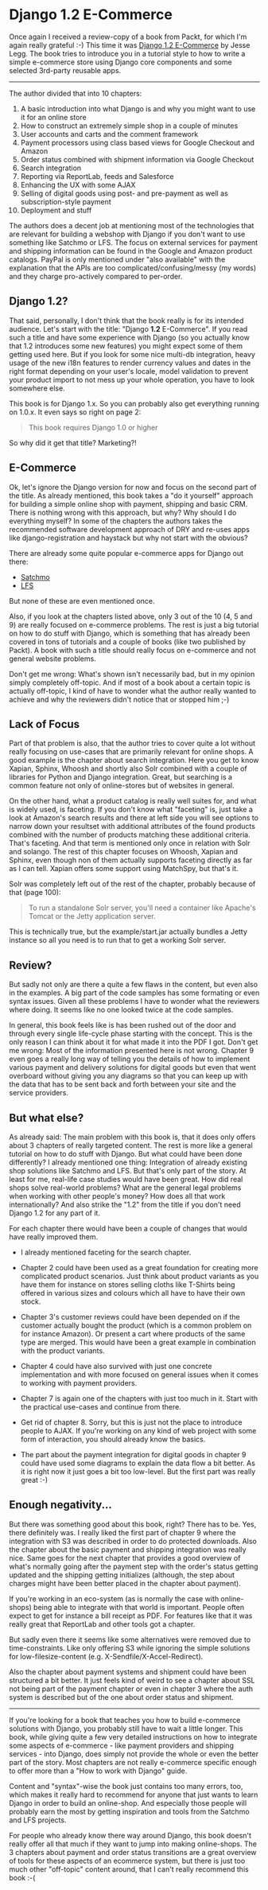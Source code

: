# Django 1.2 E-Commerce

Once again I received a review-copy of a book from Packt, for which I'm again
really grateful :-) This time it was [Django 1.2
E-Commerce](https://www.packtpub.com/django-1-2-e-commerce-build-powerful-applications/book)
by Jesse Legg. The book tries to introduce you in a tutorial style to how to
write a simple e-commerce store using Django core components and some selected
3rd-party reusable apps.

------------

The author divided that into 10 chapters:

1. A basic introduction into what Django is and why you might want to use it for an online store
2. How to construct an extremely simple shop in a couple of minutes
3. User accounts and carts and the comment framework
4. Payment processors using class based views for Google Checkout and Amazon
5. Order status combined with shipment information via Google Checkout
6. Search integration
7. Reporting via ReportLab, feeds and Salesforce
8. Enhancing the UX with some AJAX
9. Selling of digital goods using post- and pre-payment as well as subscription-style payment
10. Deployment and stuff

The authors does a decent job at mentioning most of the technologies that are
relevant for building a webshop with Django if you don't want to use
something like Satchmo or LFS. The focus on external services for payment and
shipping information can be found in the Google and Amazon product catalogs.
PayPal is only mentioned under "also available" with the explanation that the
APIs are too complicated/confusing/messy (my words) and they charge
pro-actively compared to per-order.

## Django 1.2?

That said, personally, I don't think that the book really is for its intended
audience. Let's start with the title: "Django **1.2** E-Commerce". If you read
such a title and have some experience with Django (so you actually know that 1.2
introduces some new features) you might expect some of them getting used here.
But if you look for some nice multi-db integration, heavy usage of the new
i18n features to render currency values and dates in the right format
depending on your user's locale, model validation to prevent your product
import to not mess up your whole operation, you have to look somewhere else.

This book is for Django 1.x. So you can probably also get everything running
on 1.0.x. It even says so right on page 2:

> This book requires Django 1.0 or higher

So why did it get that title? Marketing?!

## E-Commerce

Ok, let's ignore the Django version for now and focus on the second part of
the title. As already mentioned, this book takes a "do it yourself" approach
for building a simple online shop with payment, shipping and basic CRM. There
is nothing wrong with this approach, but why? Why should I do everything
myself? In some of the chapters the authors takes the recommended software
development approach of DRY and re-uses apps like django-registration and
haystack but why not start with the obvious?

There are already some quite popular e-commerce apps for Django out there:

* [Satchmo](http://www.satchmoproject.com/)
* [LFS](http://www.getlfs.com/)

But none of these are even mentioned once.

Also, if you look at the chapters listed above, only 3 out of the 10 (4, 5 and
9) are really focused on e-commerce problems. The rest is just a big tutorial
on how to do stuff with Django, which is something that has already been
covered in tons of tutorials and a couple of books (like two published by
Packt). A book with such a title should really focus on e-commerce and not
general website problems.

Don't get me wrong: What's shown isn't necessarily bad, but in my opinion
simply completely off-topic. And if most of a book about a certain topic is
actually off-topic, I kind of have to wonder what the author really wanted to
achieve and why the reviewers didn't notice that or stopped him ;-)

## Lack of Focus

Part of that problem is also, that the author tries to cover quite a lot
without really focusing on use-cases that are primarily relevant for online
shops. A good example is the chapter about search integration. Here you get to
know Xapian, Sphinx, Whoosh and shortly also Solr combined with a couple of
libraries for Python and Django integration. Great, but searching is a common
feature not only of online-stores but of websites in general.

On the other hand, what a product catalog is really well suites for, and what
is widely used, is faceting. If you don't know what "faceting" is, just take a
look at Amazon's search results and there at left side you will see options to
narrow down your resultset with additional attributes of the found products
combined with the number of products matching these additional criteria.
That's faceting. And that term is mentioned only once in relation with Solr
and solango. The rest of this chapter focuses on Whoosh, Xapian and Sphinx,
even though non of them actually supports faceting directly as far as I can
tell. Xapian offers some support using MatchSpy, but that's it.

Solr was completely left out of the rest of the chapter, probably because of
that (page 100):

> To run a standalone Solr server, you'll need a container like Apache's Tomcat or the Jetty application server.

This is technically true, but the example/start.jar actually bundles a Jetty
instance so all you need is to run that to get a working Solr server.

## Review?

But sadly not only are there a quite a few flaws in the content, but even also
in the examples. A big part of the code samples has some formating or even
syntax issues. Given all these problems I have to wonder what the reviewers
where doing. It seems like no one looked twice at the code samples.

In general, this book feels like is has been rushed out of the door and
through every single life-cycle phase starting with the concept. This is the
only reason I can think about it for what made it into the PDF I got. Don't
get me wrong: Most of the information presented here is not wrong. Chapter 9
even goes a really long way of telling you the details of how to implement
various payment and delivery solutions for digital goods but even that went
overboard without giving you any diagrams so that you can keep up with the
data that has to be sent back and forth between your site and the service
providers.


## But what else?

As already said: The main problem with this book is, that it does only offers
about 3 chapters of really targeted content. The rest is more like a general
tutorial on how to do stuff with Django. But what could have been done
differently? I already mentioned one thing: Integration of already existing
shop solutions like Satchmo and LFS. But that's only part of the story. At
least for me, real-life case studies would have been great. How did real shops
solve real-world problems? What are the general legal problems when working
with other people's money? How does all that work internationally? And also
strike the "1.2" from the title if you don't need Django 1.2 for any part of
it.

For each chapter there would have been a couple of changes that would have
really improved them.

* I already mentioned faceting for the search chapter.

* Chapter 2 could have been used as a great foundation for creating more
  complicated product scenarios. Just think about product variants as you have
  them for instance on stores selling cloths like T-Shirts being offered in
  various sizes and colours which all have to have their own stock.

* Chapter 3's customer reviews could have been depended on if the customer
  actually bought the product (which is a common problem on for instance
  Amazon). Or present a cart where products of the same type are merged. This
  would have been a great example in combination with the product variants.

* Chapter 4 could have also survived with just one concrete implementation and
  with more focused on general issues when it comes to working with payment
  providers.

* Chapter 7 is again one of the chapters with just too much in it. Start with
  the practical use-cases and continue from there.

* Get rid of chapter 8. Sorry, but this is just not the place to introduce
  people to AJAX. If you're working on any kind of web project with some form of
  interaction, you should already know the basics.

* The part about the payment integration for digital goods in chapter 9 could
  have used some diagrams to explain the data flow a bit better. As it is right
  now it just goes a bit too low-level. But the first part was really great :-)

## Enough negativity...

But there was something good about this book, right? There has to be. Yes,
there definitely was. I really liked the first part of chapter 9 where the
integration with S3 was described in order to do protected downloads. Also the
chapter about the basic payment and shipping integration was really nice. Same
goes for the next chapter that provides a good overview of what's normally
going after the payment step with the order's status getting updated and the
shipping getting initializes (although, the step about charges might have been
better placed in the chapter about payment).

If you're working in an eco-system (as is normally the case with online-shops)
being able to integrate with that world is important. People often expect to
get for instance a bill receipt as PDF. For features like that it was really
great that ReportLab and other tools got a chapter.

But sadly even there it seems like some alternatives were removed due to
time-constraints. Like only offering S3 while ignoring the simple solutions
for low-filesize-content (e.g. X-Sendfile/X-Accel-Redirect).

Also the chapter about payment systems and shipment could have been structured
a bit better. It just feels kind of weird to see a chapter about SSL not being
part of the payment chapter or even in chapter 3 where the auth system is
described but of the one about order status and shipment.

-----------------------

If you're looking for a book that teaches you how to build e-commerce
solutions with Django, you probably still have to wait a little longer. This
book, while giving quite a few very detailed instructions on how to integrate
some aspects of e-commerce - like payment providers and shipping services -
into Django, does simply not provide the whole or even the better part of the
story. Most chapters are not really e-commerce specific enough to offer more
than a "How to work with Django" guide.

Content and "syntax"-wise the book just contains too many errors, too, which
makes it really hard to recommend for anyone that just wants to learn Django
in order to build an online-shop. And especially those people will probably
earn the most by getting inspiration and tools from the Satchmo and LFS
projects.

For people who already know there way around Django, this book doesn't really
offer all that much if they want to jump into making online-shops. The 3
chapters about payment and order status transitions are a great overview of
tools for these aspects of an ecommerce system, but there is just too much
other "off-topic" content around, that I can't really recommend this book :-(
